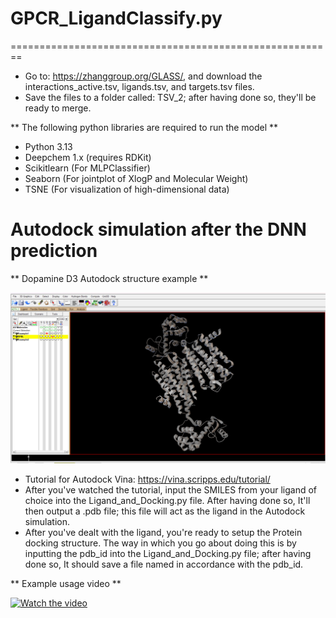 # GPCR_LigandClassify.py

========================================================

* Go to: https://zhanggroup.org/GLASS/, and download the interactions_active.tsv, ligands.tsv, and targets.tsv files.
* Save the files to a folder called: TSV_2; after having done so, they'll be ready to merge. 

** The following python libraries are required to run the model **

* Python 3.13
* Deepchem 1.x (requires RDKit)
* Scikitlearn (For MLPClassifier)
* Seaborn (For jointplot of XlogP and Molecular Weight)
* TSNE (For visualization of high-dimensional data)

# Autodock simulation after the DNN prediction

** Dopamine D3 Autodock structure example **

![Alt text](D3_example.png)

* Tutorial for Autodock Vina: https://vina.scripps.edu/tutorial/ 
* After you've watched the tutorial, input the SMILES from your ligand of choice into the Ligand_and_Docking.py file. After having done so, It'll then output a .pdb file; this file will act as the ligand in the Autodock simulation. 
* After you've dealt with the ligand, you're ready to setup the Protein docking structure. The way in which you go about doing this is by inputting the pdb_id into the Ligand_and_Docking.py file; after having done so, It should save a file named in accordance with the pdb_id. 

** Example usage video ** 

[![Watch the video](https://img.youtube.com/vi/uZVWAX8F8qI/maxresdefault.jpg)](https://www.youtube.com/watch?v=uZVWAX8F8qI)
